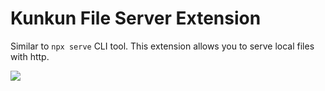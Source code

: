 # Kunkun File Server Extension

Similar to `npx serve` CLI tool. This extension allows you to serve local files with http.

![](https://i.imgur.com/L7b3gJB.png)

